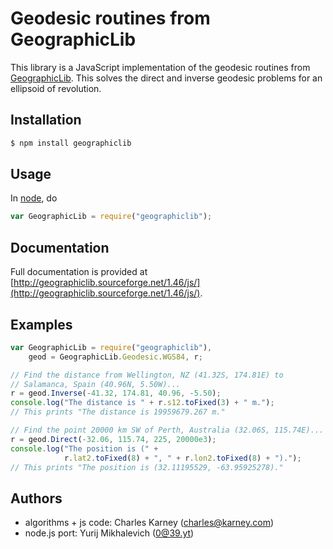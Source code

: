 # Geodesic routines from GeographicLib

This library is a JavaScript implementation of the geodesic routines
from [GeographicLib](http://geographiclib.sourceforge.net).  This solves the
direct and inverse geodesic problems for an ellipsoid of revolution.

## Installation

```bash
$ npm install geographiclib
```

## Usage

In [node](https://nodejs.org), do
```javascript
var GeographicLib = require("geographiclib");
```

## Documentation

Full documentation is provided at
[http://geographiclib.sourceforge.net/1.46/js/](http://geographiclib.sourceforge.net/1.46/js/).

## Examples

```javascript
var GeographicLib = require("geographiclib"),
    geod = GeographicLib.Geodesic.WGS84, r;

// Find the distance from Wellington, NZ (41.32S, 174.81E) to
// Salamanca, Spain (40.96N, 5.50W)...
r = geod.Inverse(-41.32, 174.81, 40.96, -5.50);
console.log("The distance is " + r.s12.toFixed(3) + " m.");
// This prints "The distance is 19959679.267 m."

// Find the point 20000 km SW of Perth, Australia (32.06S, 115.74E)...
r = geod.Direct(-32.06, 115.74, 225, 20000e3);
console.log("The position is (" +
            r.lat2.toFixed(8) + ", " + r.lon2.toFixed(8) + ").");
// This prints "The position is (32.11195529, -63.95925278)."
```

## Authors

* algorithms + js code: Charles Karney (charles@karney.com)
* node.js port: Yurij Mikhalevich (0@39.yt)

